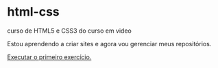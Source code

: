 # html-css
 curso de HTML5 e CSS3 do curso em video

 Estou aprendendo a criar sites e agora vou gerenciar meus repositórios.

 <a href="https://github.com/Juanvictorsl/EXERC-CIOS-HTML.CSS/blob/main/index.html">Executar o primeiro exercício.</a>
